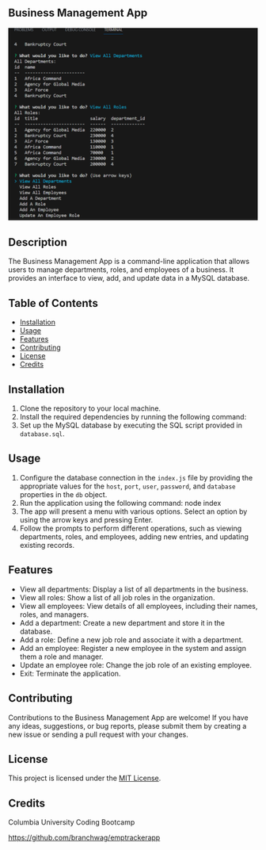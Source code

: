 ## Business Management App
<img src="./images/terminalimg.png" href="image of the terminal">

## Description 
The Business Management App is a command-line application that allows users to manage departments, roles, and employees of a business. It provides an interface to view, add, and update data in a MySQL database.

## Table of Contents

- [Installation](#installation)
- [Usage](#usage)
- [Features](#features)
- [Contributing](#contributing)
- [License](#license)
- [Credits](#credits)

## Installation

1. Clone the repository to your local machine.
2. Install the required dependencies by running the following command:
3. Set up the MySQL database by executing the SQL script provided in `database.sql`.

## Usage

1. Configure the database connection in the `index.js` file by providing the appropriate values for the `host`, `port`, `user`, `password`, and `database` properties in the `db` object.
2. Run the application using the following command: node index
3. The app will present a menu with various options. Select an option by using the arrow keys and pressing Enter.
4. Follow the prompts to perform different operations, such as viewing departments, roles, and employees, adding new entries, and updating existing records.

## Features

- View all departments: Display a list of all departments in the business.
- View all roles: Show a list of all job roles in the organization.
- View all employees: View details of all employees, including their names, roles, and managers.
- Add a department: Create a new department and store it in the database.
- Add a role: Define a new job role and associate it with a department.
- Add an employee: Register a new employee in the system and assign them a role and manager.
- Update an employee role: Change the job role of an existing employee.
- Exit: Terminate the application.

## Contributing

Contributions to the Business Management App are welcome! If you have any ideas, suggestions, or bug reports, please submit them by creating a new issue or sending a pull request with your changes.

## License

This project is licensed under the [MIT License](LICENSE).

## Credits

Columbia University Coding Bootcamp

https://github.com/branchwag/emptrackerapp
